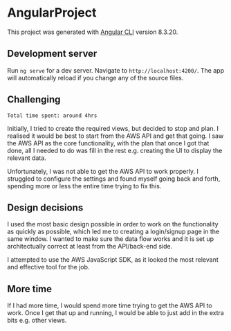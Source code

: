 # AngularProject

This project was generated with [Angular CLI](https://github.com/angular/angular-cli) version 8.3.20.

## Development server

Run `ng serve` for a dev server. Navigate to `http://localhost:4200/`. The app will automatically reload if you change any of the source files.

## Challenging

`Total time spent: around 4hrs`

Initially, I tried to create the required views, but decided to stop and plan. I realised it would be best to start from the AWS API and get that going. I saw the AWS API as the core functionality, with the plan that once I got that done, all I needed to do was fill in the rest e.g. creating the UI to display the relevant data.

Unfortunately, I was not able to get the AWS API to work properly. I struggled to configure the settings and found myself going back and forth, spending more or less the entire time trying to fix this. 

## Design decisions

I used the most basic design possible in order to work on the functionality as quickly as possible, which led me to creating a login/signup page in the same window. I wanted to make sure the data flow works and it is set up architectually correct at least from the API/back-end side.

I attempted to use the AWS JavaScript SDK, as it looked the most relevant and effective tool for the job.

## More time

If I had more time, I would spend more time trying to get the AWS API to work. Once I get that up and running, I would be able to just add in the extra bits e.g. other views.

